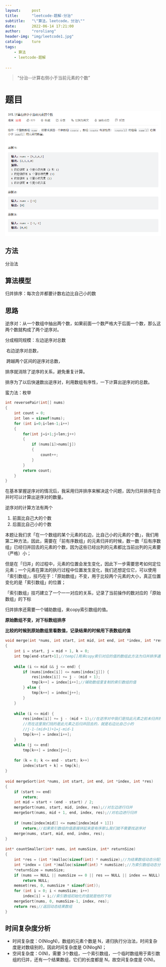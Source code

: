 ```yaml
---
layout:		post
title:		"leetcode-题解-分治"
subtitle:	"\"算法，leetcode，分治\""
date:		2022-06-14 17:21:00
author:		"roroliang"
header-img:	"img/leetcode1.jpg"
catalog:	ture
tags:
    - 算法
    - leetcode-题解
    
---
```




> “分治--计算右侧小于当前元素的个数”









# 题目

![leetcode01](/img/leetcode/leetcode01.png)

## 方法

分治法

## 算法模型

归并排序：每次合并都要计数右边比自己小的数

## 思路

逆序对：从一个数组中抽出两个数，如果前面一个数严格大于后面一个数，那么这两个数就构成了两个逆序对。

分成相同规模：左边逆序对总数

​						   右边逆序对总数，

​							跨越两个区间的逆序对总数，

排序就消除了逆序的关系，避免重复计算。

排序为了以后快速数出逆序对，利用数组有序性，一下计算出逆序对的总数。

蛮力法：枚举

```c
int reversePair(int[] nums)
{
	int count = 0;
	int len = sizeof(nums);
    for (int i=0;i<len-1;i++)
    {
        for(int j=i+1;j<len;j++)
        {
            if (nums[i]>nums[j])
            {
                count++;
            }
        }
        return count;
    }
}
```

在基本掌握逆序对的情况后，我采用归并排序来解决这个问题，因为归并排序在合并时可以计算出逆序对的数量。

逆序对的计算方法有两个

1. 前面比自己大的个数
2. 后面比自己小的个数

本题让我们求「在一个数组的某个元素的右边，比自己小的元素的个数」，我们用第二种方法，因此，需要在「前有序数组」的元素归并的时候，数一数「后有序数组」已经归并回去的元素的个数，因为这些已经出列的元素都比当前出列的元素要（严格）小；

但是在「归并」的过程中，元素的位置会发生变化，因此下一步需要思考如何定位元素；一个元素在算法的执行过程中位置发生变化，我们还想定位它，可以使用「索引数组」，技巧在于：「原始数组」不变，用于比较两个元素的大小，真正位置变化的是「索引数组」的位置；

「索引数组」技巧建立了一个一一对应的关系，记录了当前操作的数对应的「原始数组」的下标

归并排序还需要一个辅助数组，来copy索引数组的值。

**原始数组不变，对下标数组排序**

**比较的时候到原始数组里看数值，记录结果的时候用下表数组的值**

```c
void merge(int *nums, int start, int mid, int end, int *index, int *res)
{
    int i = start, j = mid + 1, k = 0;
    int tmp[end-start+1];//temp[]用来copy索引对应的值的数组此方法为归并排序通用

    while (i <= mid && j <= end) {
        if (nums[index[i]] <= nums[index[j]]) {
            res[index[i]] += j - (mid + 1);
            tmp[k++] = index[i++];//辅助数组里复制的索引数组的值
        } else {
            tmp[k++] = index[j++];
        }
    }

    while (i <= mid) {
        res[index[i]] += j - (mid + 1);//在逆序对中我们是找此元素之前未归并的元素个数
        //而在这里我们找的是此元素之后归并回去的，就是右边比自己小的
        //j-1-(mid+1)+1=j-mid-1
        tmp[k++] = index[i++];
    }
    while (j <= end)
        tmp[k++] = index[j++];

    for (k = 0; k <= end - start; k++)
        index[start + k] = tmp[k];
}

void mergeSort(int *nums, int start, int end, int *index, int *res)
{
    if (start >= end)
        return;
    int mid = start + (end - start) / 2;
    mergeSort(nums, start, mid, index, res);//对左边进行归并
    mergeSort(nums, mid + 1, end, index, res);//对右边进行归并

    if (nums[index[mid]] <= nums[index[mid + 1]])
        return;//如果索引数组的值直接拼起来是有序那么我们就不需要找逆序对
    merge(nums, start, mid, end, index, res);
}

int* countSmaller(int* nums, int numsSize, int* returnSize)
{
    int *res = (int *)malloc(sizeof(int) * numsSize);//为结果数组动态分配空间
    int *index = (int *)malloc(sizeof(int) * numsSize);//为索引数组动态分配空间
    *returnSize = numsSize;
    if (nums == NULL || numsSize == 0 || res == NULL || index == NULL)
        return NULL;
    memset(res, 0, numsSize * sizeof(int));
    for (int i = 0; i < numsSize; i++)
        index[i] = i;//索引数组初始化的值就是他的下标
    mergeSort(nums, 0, numsSize-1, index, res);
    return res;//返回动态结果数组
}
```

## 时间复杂度分析

- 时间复杂度：O(Nlog⁡N)，数组的元素个数是 N，递归执行分治法，时间复杂度是对数级别的，因此时间复杂度是 O(Nlog⁡N)；
- 空间复杂度：O(N)，需要 3个数组，一个索引数组，一个临时数组用于索引数组的归并，还有一个结果数组，它们的长度都是 N，故空间复杂度是 O(N)。

